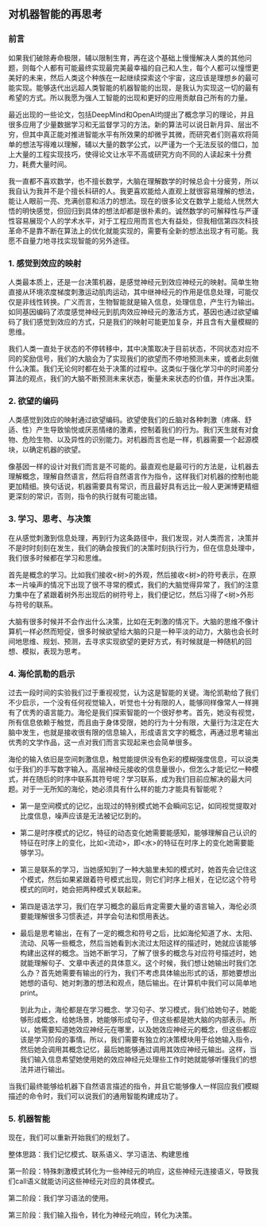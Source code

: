 ## 对机器智能的再思考

### 前言

如果我们破除寿命极限，辅以限制生育，再在这个基础上慢慢解决人类的其他问题，则每个人都有可能最终实现最完美最幸福的自己和人生，每个人都可以憧憬更美好的未来，然后人类这个种族在一起继续探索这个宇宙，这应该是理想乡的最可能实现。能够迭代出远超人类智能的机器智能的出现，是我认为实现这一切的最有希望的方式。所以我愿为强人工智能的出现和更好的应用贡献自己所有的力量。

最近出现的一些论文，包括DeepMind和OpenAI均提出了概念学习的理论，并且很多应用了少量数据学习和无监督学习的方法。新的算法可以说日新月异、层出不穷，但其中真正能对推进智能水平有所效果的却微乎其微，而研究者们则喜欢将简单的想法写得难以理解，辅以大量的数学公式，以严谨为一个无法反驳的借口，加上大量的工程实现技巧，使得论文让水平不高或研究方向不同的人读起来十分费力，耗费大量时间。

我一直都不喜欢数学，也不擅长数学，大脑在理解数学的时候总会十分疲劳，所以我自认为我并不是个擅长科研的人。我更喜欢能给人直观上就很容易理解的想法，能让人眼前一亮、充满创意和活力的想法。现在的很多论文在数学上能给人恍然大悟的明快感觉，但回归到具体的想法却都是很朴素的。诚然数学的可解释性与严谨性容易展现个人的学术水平，对于工程应用而言也大有益处，但我相信第四次科技革命不是靠不断在算法上的优化就能实现的，需要有全新的想法出现才有可能。我愿不自量力地寻找实现智能的另外途径。

### 1. 感觉到效应的映射

人类最本质上，还是一台决策机器，是感觉神经元到效应神经元的映射。简单生物直接从环境浓度梯度刺激运动肌肉运动，其中继神经元的作用是信息处理，可能仅仅是非线性转换。广义而言，生物智能就是输入信息，处理信息，产生行为输出。如同基因编码了浓度感觉神经元到肌肉效应神经元的激活方式，基因也通过欲望编码了我们感觉到效应的方式，只是我们的映射可能更加复杂，并且含有大量模糊的思维。

我们人类一直处于状态的不停转移中，其中决策取决于目前状态，不同状态对应不同的奖励信号，我们的大脑会为了实现我们的欲望而不停地预测未来，或者此刻做什么决策。我们无论何时都在处于决策的过程中。这类似于强化学习中的时间差分算法的观点，我们的大脑不断预测未来状态，衡量未来状态的价值，并作出决策。

### 2. 欲望的编码

人类感觉到效应的映射通过欲望编码。欲望使我们的丘脑对各种刺激（疼痛、舒适、性）产生导致愉悦或厌恶情绪的激素，控制着我们的行为。我们天生就有对食物、危险生物、以及异性的识别能力。对机器而言也是一样，机器需要一个起源模块，以确定机器的欲望。

像基因一样的设计对我们而言是不可能的。最直观也是最可行的方法是，让机器去理解概念，理解自然语言，然后将自然语言作为指令，这样我们对机器的控制也能更加精细。换句话说，机器需要具有常识，而且最好具有远比一般人更渊博更精细更深刻的常识，否则，指令的执行就有可能出错。

### 3. 学习、思考、与决策

在从感觉刺激到信息处理，再到行为这条路径中，我们发现，对人类而言，决策并不是时时刻刻在发生，我们的确会按我们的决策时刻执行行为，但在信息处理中，我们很多时候都在学习和思维。

首先是概念的学习。比如我们接收<树>的外观，然后接收<树>的符号表示，在原本一片噪声的情况下出现了很不寻常的模式，我们的大脑觉得异常了，我们的注意力集中在了紧跟着树外形出现后的树符号上，我们便记忆，然后习得了<树>外形与符号的联系。

大脑有很多时候并不会作出什么决策，比如在无刺激的情况下。大脑的思维不像计算机一样必然而短促，很多时候欲望给大脑的只是一种平淡的动力，大脑也会长时间地思维、规划、预测，去寻求实现欲望的更好方式，有时候就是一种随机的回想、模拟，表现为思考。

### 4. 海伦凯勒的启示

过去一段时间的实验我们过于重视视觉，认为这是智能的关键。海伦凯勒给了我们不少启示，一个没有任何视觉输入，听觉也十分有限的人，能够同样像常人一样拥有了优秀的语言能力。海伦是我们探索智能的一个很好参考。首先，她没有视觉，所有信息依赖于触觉，而且由于身体受限，她的行为十分有限，大量行为注定在大脑中发生，也就是接收很有限的信息输入，形成语言文字的概念，再通过思考输出优秀的文学作品，这一点对我们而言实现起来也会简单很多。

海伦的输入依旧是空间刺激信息，触觉能提供没有色彩的模糊强度信息，可以说类似于我们的手写数字输入。高层神经元接收的信息量很小，但怎么才能记忆一种模式，并在随后的时序中联系其符号呢？学习联系，成为我们目前应解决的最大问题。对于一无所知的海伦，她必须具有什么样的能力才能具有智能呢？

- 第一是空间模式的记忆，出现过的特别模式她不会瞬间忘记，如同视觉提取对比度信息，噪声应该是无法被记忆到的。

- 第二是时序模式的记忆，特征的动态变化她需要能感知，能够理解自己认识的特征在时序上的变化，比如<流动>，即<水>的特征在时序上的变化她需要能够学习。

- 第三是联系的学习，当她感知到了一种大脑里未知的模式时，她首先会记住这个模式，然后如果紧跟着符号模式出现，则它们时序上相关，在记忆这个符号模式的同时，她会把两种模式关联起来。

- 第四是语法学习，我们在学习概念的最后肯定需要大量的语言输入，海伦必须要能理解很多习惯表述，并学会句法和惯用表达。

- 最后是思考输出，在有了一定的概念和符号之后，比如海伦知道了水、太阳、流动、风等一些概念，然后当她看到水流过太阳这样的描述时，她就应该能够构建出这样的概念。当她不断学习，了解了很多的概念与对应符号描述时，她就能理解句子、文章中表述的具体意义。这个时候，我们想让她输出时我们怎么办？首先她需要有输出的行为，我们不考虑具体输出形式的话，那她要想出她想的语句、她对刺激的想法和观点，随后输出。在计算机中我们可以简单地print。

  到此为止，海伦都是在学习概念、学习句子、学习模式，我们给她句子，她能够形成概念，给她场景，她能够形成句子，但这些都是她大脑的内部表示。所以，她需要知道她效应神经元在哪里，以及她效应神经元的概念，但这些都应该是学习阶段的事情。所以，我们需要有独立的决策模块用于给她输入指令，然后她会调用其概念记忆，最后她能够通过调用其效应神经元输出。这样，当我们输入信息希望她使用她的效应神经元处理些工作时她就能够听懂我们的想法并进行输出。

当我们最终能够给机器下自然语言描述的指令，并且它能够像人一样回应我们模糊描述的命令时，我们可以说我们的通用智能构建成功了。

### 5. 机器智能

现在，我们可以重新开始我们的规划了。

整体思路：我们记忆模式、联系语义、学习语法、构建思维

第一阶段：特殊刺激模式转化为一些神经元的响应，这些神经元连接语义，导致我们call语义就能访问这些神经元对应的具体模式。

第二阶段：我们学习语法的使用。

第三阶段：我们输入指令，转化为神经元响应，转化为决策。





